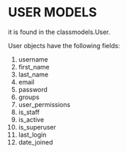 # USER MODELS

it is found in the classmodels.User.

User objects have the following fields:

1. username
2. first_name
3. last_name
4. email
5. password
6. groups
7. user_permissions
8. is_staff
9. is_active
10. is_superuser
11. last_login
12. date_joined
